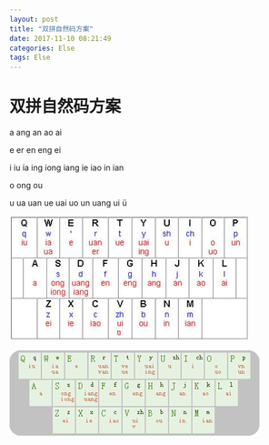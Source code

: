 ```yaml
---
layout: post
title: "双拼自然码方案"
date: 2017-11-10 08:21:49
categories: Else
tags: Else
---
```



# 双拼自然码方案

a ang an ao ai

e er en eng ei

i iu ia ing iong iang ie iao in ian

o ong ou

u ua uan ue uai uo un uang ui ü

![](images/shuangpin.jpg) 

![](images/ziranma.png) 